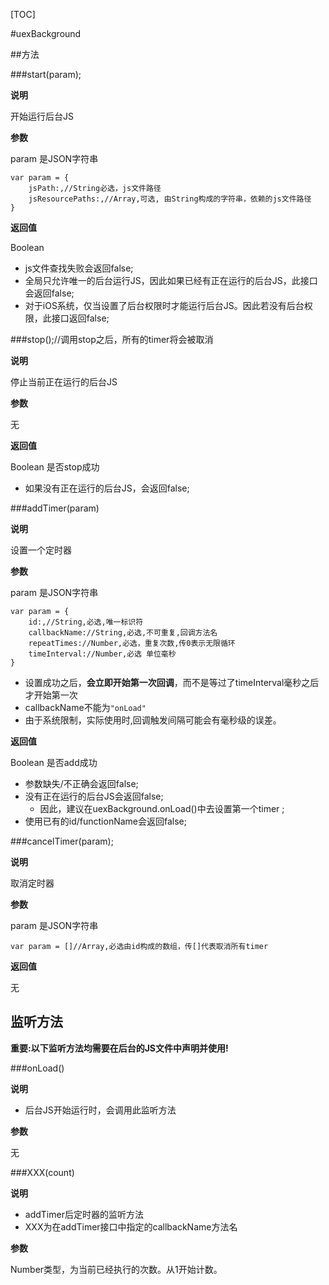 
[TOC]

#uexBackground






##方法


###start(param);

**说明**

开始运行后台JS


**参数**


param 是JSON字符串

```
var param = {
	jsPath:,//String必选，js文件路径
	jsResourcePaths:,//Array,可选, 由String构成的字符串，依赖的js文件路径 
}
```
**返回值**

Boolean 

* js文件查找失败会返回false;
* 全局只允许唯一的后台运行JS，因此如果已经有正在运行的后台JS，此接口会返回false;
* 对于iOS系统，仅当设置了后台权限时才能运行后台JS。因此若没有后台权限，此接口返回false;


###stop();//调用stop之后，所有的timer将会被取消

**说明**

停止当前正在运行的后台JS

**参数**

无

**返回值**

Boolean 是否stop成功

* 如果没有正在运行的后台JS，会返回false;




###addTimer(param)

**说明**

设置一个定时器



**参数**

param 是JSON字符串


```
var param = {
	id:,//String,必选,唯一标识符
	callbackName://String,必选,不可重复,回调方法名
	repeatTimes://Number,必选，重复次数,传0表示无限循环
	timeInterval://Number,必选 单位毫秒
}
```

* 设置成功之后，**会立即开始第一次回调**，而不是等过了timeInterval毫秒之后才开始第一次
* callbackName不能为`"onLoad"`
* 由于系统限制，实际使用时,回调触发间隔可能会有毫秒级的误差。

**返回值**

Boolean 是否add成功 


* 参数缺失/不正确会返回false;
* 没有正在运行的后台JS会返回false;
	* 因此，建议在uexBackground.onLoad()中去设置第一个timer ;
* 使用已有的id/functionName会返回false;

###cancelTimer(param);

**说明**

取消定时器

**参数**

param 是JSON字符串

```
var param = []//Array,必选由id构成的数组，传[]代表取消所有timer
```

**返回值**

无

## 监听方法

**重要:以下监听方法均需要在后台的JS文件中声明并使用!**

###onLoad()

**说明**

* 后台JS开始运行时，会调用此监听方法


**参数**

无


###XXX(count)

**说明**

* addTimer后定时器的监听方法
* XXX为在addTimer接口中指定的callbackName方法名


**参数**

Number类型，为当前已经执行的次数。从1开始计数。

